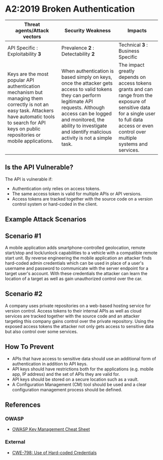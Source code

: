 A2:2019 Broken Authentication
=============================

| Threat agents/Attack vectors | Security Weakness | Impacts |
| - | - | - |
| API Specific : Exploitability **3** | Prevalence **2** : Detectability **2** | Technical **3** : Business Specific |
| Keys are the most popular API authentication mechanism but managing them correctly is not an easy task. Attackers have automatic tools to search for API keys on public repositories or mobile applications. | When authentication is based simply on keys, once the attacker gets access to valid tokens they can perform legitimate API requests. Although access can be logged and monitored, the ability to investigate and identify malicious activity is not a simple task. | The impact greatly depends on access tokens grants and can range from the exposure of sensitive data for a single user to full data access or even control over multiple systems and services. |

## Is the API Vulnerable?

The API is vulnerable if:

* Authentication only relies on access tokens.
* The same access token is valid for multiple APIs or API versions.
* Access tokens are tracked together with the source code on a version control
  system or hard-coded in the client.


## Example Attack Scenarios

## Scenario #1

A mobile application adds smartphone-controlled geolocation, remote start/stop
and lock/unlock capabilities to a vehicle with a compatible remote start unit.
By reverse engineering the mobile application an attacker finds hard-coded admin
credentials which can be used in place of a user's username and password to
communicate with the server endpoint for a target user's account. With these
credentials the attacker can learn the location of a target as well as gain
unauthorized control over the car.

## Scenario #2

A company uses private repositories on a web-based hosting service for version
control. Access tokens to their internal APIs as well as cloud services are
tracked together with the source code and an attacker targeting this company
gains control over the private repository. Using the exposed access tokens the
attacker not only gets access to sensitive data but also control over some
services.

## How To Prevent

* APIs that have access to sensitive data should use an additional form of
  authentication in addition to API keys.
* API keys should have restrictions both for the applications (e.g. mobile app,
  IP address) and the set of APIs they are valid for.
* API keys should be stored on a secure location such as a vault.
* A Configuration Management (CM) tool should be used and a clear configuration
  management process should be defined.

## References

### OWASP

* [OWASP Key Management Cheat Sheet][1]

### External

* [CWE-798: Use of Hard-coded Credentials][2]

[1]: https://www.owasp.org/index.php/Key_Management_Cheat_Sheet
[2]: https://cwe.mitre.org/data/definitions/798.html

